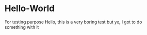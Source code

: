 # Hello-World
For testing purpose
Hello, this is a very boring test but ye, I got to do something with it
